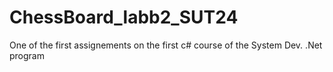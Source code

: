 # ChessBoard_labb2_SUT24
 One of the first assignements on the first c# course of the System Dev. .Net program
